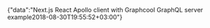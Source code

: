 {"data":"Next.js React Apollo client with Graphcool GraphQL server example2018-08-30T19:55:52+03:00"}
